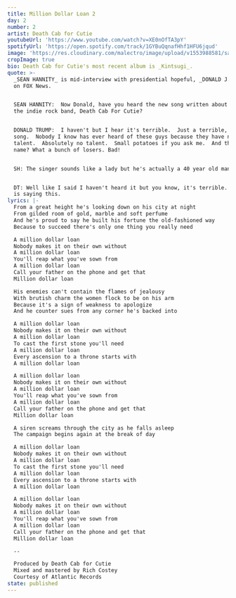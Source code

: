 ```yaml
---
title: Million Dollar Loan 2
day: 2
number: 2
artist: Death Cab for Cutie
youtubeUrl: 'https://www.youtube.com/watch?v=XE0nOfTA3pY'
spotifyUrl: 'https://open.spotify.com/track/1GYBuQqnafHhf1HFU6jqud'
image: 'https://res.cloudinary.com/malectro/image/upload/v1553988581/sample.jpg'
cropImage: true
bio: Death Cab for Cutie's most recent album is _Kintsugi_.
quote: >-
  _SEAN HANNITY_ is mid-interview with presidential hopeful, _DONALD J. TRUMP_
  on FOX News.


  SEAN HANNITY:  Now Donald, have you heard the new song written about you by
  the indie rock band, Death Cab For Cutie?


  DONALD TRUMP:  I haven't but I hear it's terrible.  Just a terrible, terrible
  song.  Nobody I know has ever heard of these guys because they have no
  talent.  Absolutely no talent.  Small potatoes if you ask me.  And that band
  name? What a bunch of losers. Bad!


  SH: The singer sounds like a lady but he's actually a 40 year old man!


  DT: Well like I said I haven't heard it but you know, it's terrible.  Everyone
  is saying this.
lyrics: |-
  From a great height he's looking down on his city at night
  From gilded room of gold, marble and soft perfume
  And he's proud to say he built his fortune the old-fashioned way
  Because to succeed there's only one thing you really need

  A million dollar loan
  Nobody makes it on their own without
  A million dollar loan
  You'll reap what you've sown from
  A million dollar loan
  Call your father on the phone and get that 
  Million dollar loan

  His enemies can't contain the flames of jealousy
  With brutish charm the women flock to be on his arm
  Because it's a sign of weakness to apologize 
  And he counter sues from any corner he's backed into

  A million dollar loan
  Nobody makes it on their own without
  A million dollar loan
  To cast the first stone you'll need 
  A million dollar loan
  Every ascension to a throne starts with 
  A million dollar loan

  A million dollar loan
  Nobody makes it on their own without
  A million dollar loan
  You'll reap what you've sown from
  A million dollar loan
  Call your father on the phone and get that 
  Million dollar loan

  A siren screams through the city as he falls asleep
  The campaign begins again at the break of day 

  A million dollar loan
  Nobody makes it on their own without
  A million dollar loan
  To cast the first stone you'll need 
  A million dollar loan
  Every ascension to a throne starts with 
  A million dollar loan

  A million dollar loan
  Nobody makes it on their own without
  A million dollar loan
  You'll reap what you've sown from
  A million dollar loan
  Call your father on the phone and get that 
  Million dollar loan

  --

  Produced by Death Cab for Cutie
  Mixed and mastered by Rich Costey
  Courtesy of Atlantic Records
state: published
---
```


